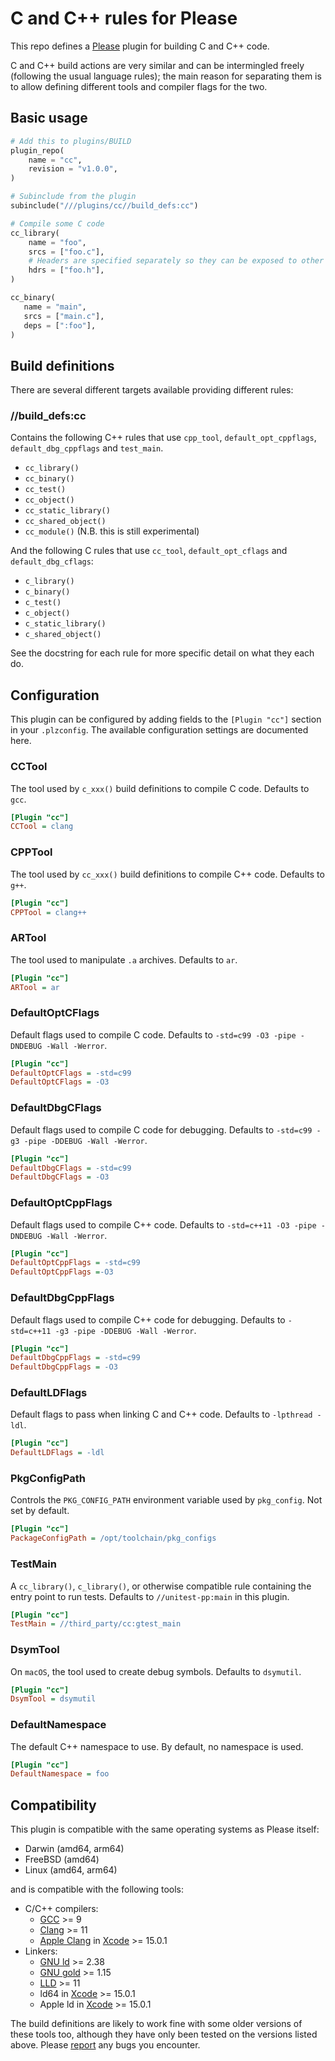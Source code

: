 # C and C++ rules for Please

This repo defines a [Please](https://please.build) plugin for building C and C++ code.

C and C++ build actions are very similar and can be intermingled freely (following the
usual language rules); the main reason for separating them is to allow defining different
tools and compiler flags for the two.


## Basic usage


```python
# Add this to plugins/BUILD 
plugin_repo(
    name = "cc",
    revision = "v1.0.0",
)

# Subinclude from the plugin
subinclude("///plugins/cc//build_defs:cc")

# Compile some C code
cc_library(
    name = "foo",
    srcs = ["foo.c"],
    # Headers are specified separately so they can be exposed to other rules
    hdrs = ["foo.h"],
)

cc_binary(
   name = "main",
   srcs = ["main.c"],
   deps = [":foo"],
)
```

## Build definitions

There are several different targets available providing different rules:


### //build_defs:cc

Contains the following C++ rules that use `cpp_tool`, `default_opt_cppflags`, `default_dbg_cppflags`
and `test_main`.

 - `cc_library()` 
 - `cc_binary()`
 - `cc_test()`
 - `cc_object()`
 - `cc_static_library()`
 - `cc_shared_object()`
 - `cc_module()` (N.B. this is still experimental)

And the following C rules that use `cc_tool`, `default_opt_cflags` and `default_dbg_cflags`:

- `c_library()`
- `c_binary()`
- `c_test()`
- `c_object()`
- `c_static_library()`
- `c_shared_object()`

See the docstring for each rule for more specific detail on what they each do.


## Configuration

This plugin can be configured by adding fields to the `[Plugin "cc"]` section in your 
`.plzconfig`. The available configuration settings are documented here.

### CCTool
The tool used by `c_xxx()` build definitions to compile C code. Defaults to `gcc`. 
```ini
[Plugin "cc"]
CCTool = clang
```

### CPPTool
The tool used by `cc_xxx()` build definitions to compile C++ code. Defaults to `g++`.
```ini
[Plugin "cc"]
CPPTool = clang++
```

### ARTool
The tool used to manipulate `.a` archives. Defaults to `ar`. 
```ini
[Plugin "cc"]
ARTool = ar
```

### DefaultOptCFlags
Default flags used to compile C code. Defaults to `-std=c99 -O3 -pipe -DNDEBUG -Wall -Werror`.
```ini
[Plugin "cc"]
DefaultOptCFlags = -std=c99
DefaultOptCFlags = -O3
```

### DefaultDbgCFlags 
Default flags used to compile C code for debugging. Defaults to `-std=c99 -g3 -pipe -DDEBUG -Wall -Werror`.
```ini
[Plugin "cc"]
DefaultDbgCFlags = -std=c99
DefaultDbgCFlags = -O3
```

### DefaultOptCppFlags
Default flags used to compile C++ code. Defaults to `-std=c++11 -O3 -pipe -DNDEBUG -Wall -Werror`.
```ini
[Plugin "cc"]
DefaultOptCppFlags = -std=c99
DefaultOptCppFlags =-O3
```

### DefaultDbgCppFlags 
Default flags used to compile C++ code for debugging. Defaults to `-std=c++11 -g3 -pipe -DDEBUG -Wall -Werror`.
```ini
[Plugin "cc"]
DefaultDbgCppFlags = -std=c99
DefaultDbgCppFlags = -O3
```

### DefaultLDFlags
Default flags to pass when linking C and C++ code. Defaults to `-lpthread -ldl`.
```ini
[Plugin "cc"]
DefaultLDFlags = -ldl
```

### PkgConfigPath
Controls the `PKG_CONFIG_PATH` environment variable used by `pkg_config`. Not set by default. 
```ini
[Plugin "cc"]
PackageConfigPath = /opt/toolchain/pkg_configs
```

### TestMain
A `cc_library()`, `c_library()`, or otherwise compatible rule containing the entry point to run tests. 
Defaults to `//unitest-pp:main` in this plugin. 

```ini
[Plugin "cc"]
TestMain = //third_party/cc:gtest_main
```

### DsymTool
On `macOS`, the tool used to create debug symbols. Defaults to `dsymutil`. 

```ini
[Plugin "cc"]
DsymTool = dsymutil
```

### DefaultNamespace
The default C++ namespace to use. By default, no namespace is used. 
```ini
[Plugin "cc"]
DefaultNamespace = foo
```

## Compatibility

This plugin is compatible with the same operating systems as Please itself:

- Darwin (amd64, arm64)
- FreeBSD (amd64)
- Linux (amd64, arm64)

and is compatible with the following tools:

- C/C++ compilers:
  - [GCC](https://gcc.gnu.org) >= 9
  - [Clang](https://clang.llvm.org) >= 11
  - [Apple Clang](https://developer.apple.com/xcode/cpp/) in [Xcode](https://developer.apple.com/xcode/) >= 15.0.1
- Linkers:
  - [GNU ld](https://www.gnu.org/software/binutils/) >= 2.38
  - [GNU gold](https://www.gnu.org/software/binutils/) >= 1.15
  - [LLD](https://lld.llvm.org) >= 11
  - ld64 in [Xcode](https://developer.apple.com/xcode/) >= 15.0.1
  - Apple ld in [Xcode](https://developer.apple.com/xcode/) >= 15.0.1

The build definitions are likely to work fine with some older versions of these tools too, although they have only been
tested on the versions listed above. Please [report](https://github.com/please-build/cc-rules/issues) any bugs you
encounter.
